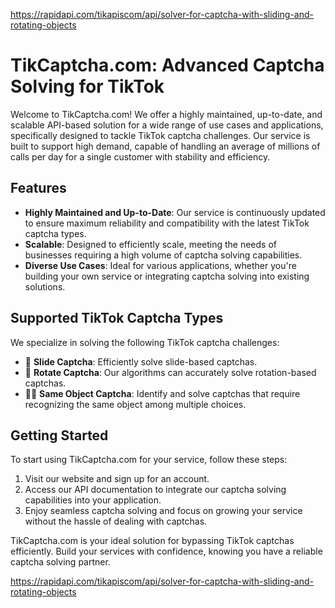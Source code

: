 https://rapidapi.com/tikapiscom/api/solver-for-captcha-with-sliding-and-rotating-objects

# TikCaptcha.com: Advanced Captcha Solving for TikTok

Welcome to TikCaptcha.com! We offer a highly maintained, up-to-date, and scalable API-based solution for a wide range of use cases and applications, specifically designed to tackle TikTok captcha challenges. Our service is built to support high demand, capable of handling an average of millions of calls per day for a single customer with stability and efficiency.

## Features

- **Highly Maintained and Up-to-Date**: Our service is continuously updated to ensure maximum reliability and compatibility with the latest TikTok captcha types.
- **Scalable**: Designed to efficiently scale, meeting the needs of businesses requiring a high volume of captcha solving capabilities.
- **Diverse Use Cases**: Ideal for various applications, whether you're building your own service or integrating captcha solving into existing solutions.

## Supported TikTok Captcha Types

We specialize in solving the following TikTok captcha challenges:

- 🧩 **Slide Captcha**: Efficiently solve slide-based captchas.
- 🔄 **Rotate Captcha**: Our algorithms can accurately solve rotation-based captchas.
- 👯‍♂️ **Same Object Captcha**: Identify and solve captchas that require recognizing the same object among multiple choices.

## Getting Started

To start using TikCaptcha.com for your service, follow these steps:

1. Visit our website and sign up for an account.
2. Access our API documentation to integrate our captcha solving capabilities into your application.
3. Enjoy seamless captcha solving and focus on growing your service without the hassle of dealing with captchas.

TikCaptcha.com is your ideal solution for bypassing TikTok captchas efficiently. Build your services with confidence, knowing you have a reliable captcha solving partner.

https://rapidapi.com/tikapiscom/api/solver-for-captcha-with-sliding-and-rotating-objects
